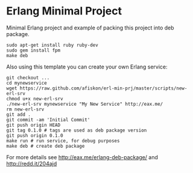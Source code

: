 Erlang Minimal Project
======================

Minimal Erlang project and example of packing this project into deb package.

```
sudo apt-get install ruby ruby-dev
sudo gem install fpm
make deb
```

Also using this template you can create your own Erlang service:

```
git checkout ...
cd mynewservice
wget https://raw.github.com/afiskon/erl-min-prj/master/scripts/new-erl-srv
chmod u+x new-erl-srv
./new-erl-srv mynewservice "My New Service" http://eax.me/
rm new-erl-srv
git add .
git commit -am 'Initial Commit'
git push origin HEAD
git tag 0.1.0 # tags are used as deb package version
git push origin 0.1.0
make run # run service, for debug purposes
make deb # create deb package
```

For more details see http://eax.me/erlang-deb-package/ and http://redd.it/204ajd
